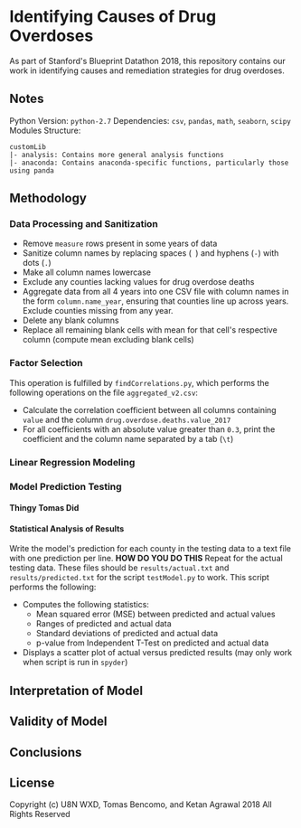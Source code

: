 # Identifying Causes of Drug Overdoses

As part of Stanford's Blueprint Datathon 2018, this repository contains our
work in identifying causes and remediation strategies for drug overdoses.

## Notes
Python Version: `python-2.7`
Dependencies: `csv`, `pandas`, `math`, `seaborn`, `scipy`
Modules Structure:
```
customLib
|- analysis: Contains more general analysis functions
|- anaconda: Contains anaconda-specific functions, particularly those using panda
```

## Methodology

### Data Processing and Sanitization

* Remove `measure` rows present in some years of data
* Sanitize column names by replacing spaces (` `) and hyphens (`-`) with dots (`.`)
* Make all column names lowercase
* Exclude any counties lacking values for drug overdose deaths
* Aggregate data from all 4 years into one CSV file with column names in the form
`column.name_year`, ensuring that counties line up across years. Exclude counties
missing from any year.
* Delete any blank columns
* Replace all remaining blank cells with mean for that cell's respective column (compute mean excluding blank cells)

### Factor Selection
This operation is fulfilled by `findCorrelations.py`, which performs the following
operations on the file `aggregated_v2.csv`:
* Calculate the correlation coefficient between all columns containing `value`
and the column `drug.overdose.deaths.value_2017`
* For all coefficients with an absolute value greater than `0.3`, print the
coefficient and the column name separated by a tab (`\t`)

### Linear Regression Modeling

### Model Prediction Testing

#### Thingy Tomas Did

#### Statistical Analysis of Results
Write the model's prediction for each county in the testing data to a text file
with one prediction per line. **HOW DO YOU DO THIS** Repeat for the actual
testing data. These files should be `results/actual.txt` and `results/predicted.txt`
for the script `testModel.py` to work. This script performs the following:
* Computes the following statistics:
  * Mean squared error (MSE) between predicted and actual values
  * Ranges of predicted and actual data
  * Standard deviations of predicted and actual data
  * p-value from Independent T-Test on predicted and actual data
* Displays a scatter plot of actual versus predicted results (may only work
  when script is run in `spyder`)

## Interpretation of Model

## Validity of Model

## Conclusions


## License

Copyright (c) U8N WXD, Tomas Bencomo, and Ketan Agrawal 2018
All Rights Reserved
